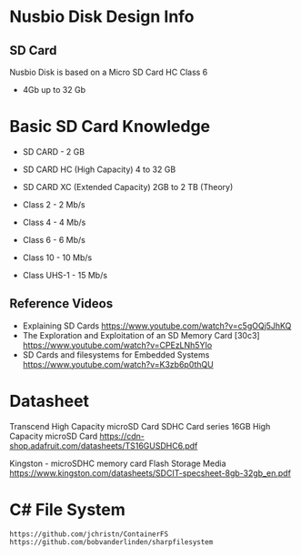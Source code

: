 ﻿# Nusbio Disk Design Info

## SD Card
Nusbio Disk is based on a Micro SD Card HC
Class 6 
- 4Gb up to 32 Gb

# Basic SD Card Knowledge

- SD CARD - 2 GB
- SD CARD HC (High Capacity) 4 to 32 GB
- SD CARD XC (Extended Capacity) 2GB to 2 TB (Theory)

- Class 2		- 2 Mb/s
- Class 4		- 4 Mb/s
- Class 6		- 6 Mb/s
- Class 10		- 10 Mb/s
- Class UHS-1	- 15 Mb/s

## Reference Videos

* Explaining SD Cards
	https://www.youtube.com/watch?v=c5gOQj5JhKQ
* The Exploration and Exploitation of an SD Memory Card [30c3]
	https://www.youtube.com/watch?v=CPEzLNh5YIo
* SD Cards and filesystems for Embedded Systems
	https://www.youtube.com/watch?v=K3zb6p0thQU


# Datasheet
Transcend High Capacity microSD Card SDHC Card series
16GB High Capacity microSD Card
	https://cdn-shop.adafruit.com/datasheets/TS16GUSDHC6.pdf	

Kingston - microSDHC memory card Flash Storage Media
https://www.kingston.com/datasheets/SDCIT-specsheet-8gb-32gb_en.pdf	


# C# File System
	https://github.com/jchristn/ContainerFS
	https://github.com/bobvanderlinden/sharpfilesystem